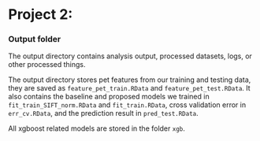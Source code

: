 # Project 2: 
### Output folder

The output directory contains analysis output, processed datasets, logs, or other processed things.

The output directory stores pet features from our training and testing data, they are saved as `feature_pet_train.RData` and `feature_pet_test.RData`. It also contains the baseline and proposed models we trained in `fit_train_SIFT_norm.RData` and `fit_train.RData`, cross validation error in `err_cv.RData`, and the prediction result in `pred_test.RData`. 

All xgboost related models are stored in the folder `xgb`.
